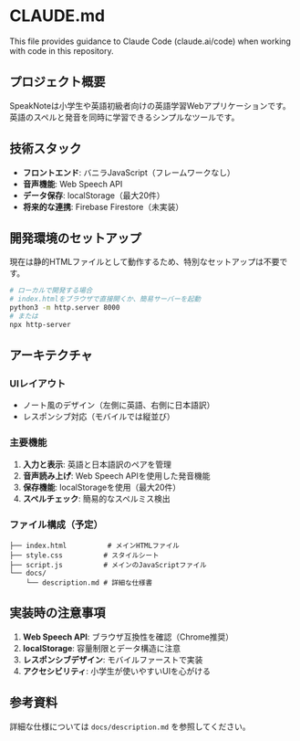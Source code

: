 # CLAUDE.md

This file provides guidance to Claude Code (claude.ai/code) when working with code in this repository.

## プロジェクト概要

SpeakNoteは小学生や英語初級者向けの英語学習Webアプリケーションです。英語のスペルと発音を同時に学習できるシンプルなツールです。

## 技術スタック

- **フロントエンド**: バニラJavaScript（フレームワークなし）
- **音声機能**: Web Speech API
- **データ保存**: localStorage（最大20件）
- **将来的な連携**: Firebase Firestore（未実装）

## 開発環境のセットアップ

現在は静的HTMLファイルとして動作するため、特別なセットアップは不要です。

```bash
# ローカルで開発する場合
# index.htmlをブラウザで直接開くか、簡易サーバーを起動
python3 -m http.server 8000
# または
npx http-server
```

## アーキテクチャ

### UIレイアウト
- ノート風のデザイン（左側に英語、右側に日本語訳）
- レスポンシブ対応（モバイルでは縦並び）

### 主要機能
1. **入力と表示**: 英語と日本語訳のペアを管理
2. **音声読み上げ**: Web Speech APIを使用した発音機能
3. **保存機能**: localStorageを使用（最大20件）
4. **スペルチェック**: 簡易的なスペルミス検出

### ファイル構成（予定）
```
├── index.html          # メインHTMLファイル
├── style.css          # スタイルシート
├── script.js          # メインのJavaScriptファイル
└── docs/
    └── description.md # 詳細な仕様書
```

## 実装時の注意事項

1. **Web Speech API**: ブラウザ互換性を確認（Chrome推奨）
2. **localStorage**: 容量制限とデータ構造に注意
3. **レスポンシブデザイン**: モバイルファーストで実装
4. **アクセシビリティ**: 小学生が使いやすいUIを心がける

## 参考資料

詳細な仕様については `docs/description.md` を参照してください。